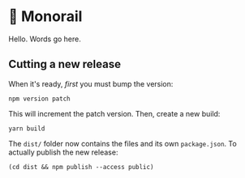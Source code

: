 # 🚝 Monorail

Hello. Words go here.

## Cutting a new release

When it's ready, _first_ you must bump the version:

`npm version patch`

This will increment the patch version. Then, create a new build:

`yarn build`

The `dist/` folder now contains the files and its own `package.json`. To actually publish the new release:

`(cd dist && npm publish --access public)`

